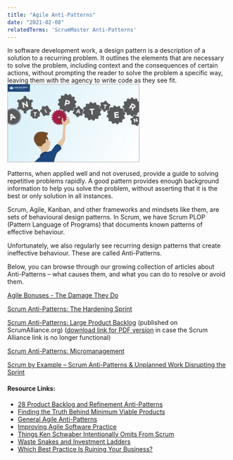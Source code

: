 ```yaml
---
title: "Agile Anti-Patterns"
date: "2021-02-08"
relatedTerms: 'ScrumMaster Anti-Patterns'
---
```


In software development work, a design pattern is a description of a solution to a recurring problem. It outlines the elements that are necessary to solve the problem, including context and the consequences of certain actions, without prompting the reader to solve the problem a specific way, leaving them with the agency to write code as they see fit.![Scrum Anti-Patterns - image by Agile Pain Relief Consulting](images/APR_Blog-Illustrations_June2019_Anti-Patterns_v5-300x178.jpg)

Patterns, when applied well and not overused, provide a guide to solving repetitive problems rapidly. A good pattern provides enough background information to help you solve the problem, without asserting that it is the best or only solution in all instances.

Scrum, Agile, Kanban, and other frameworks and mindsets like them, are sets of behavioural design patterns. In Scrum, we have Scrum PLOP (Pattern Language of Programs) that documents known patterns of effective behaviour.

Unfortunately, we also regularly see recurring design patterns that create ineffective behaviour. These are called Anti-Patterns.

Below, you can browse through our growing collection of articles about Anti-Patterns – what causes them, and what you can do to resolve or avoid them.

[Agile Bonuses - The Damage They Do](/blog/agile-bonuses-the-damage-they-do.html)

[Scrum Anti-Patterns: The Hardening Sprint](/blog/antipattern-hardening-sprint.html)

[Scrum Anti-Patterns: Large Product Backlog](https://resources.scrumalliance.org/Article/scrum-anti-patterns-large-product-backlog) (published on ScrumAlliance.org) ([download link for PDF version](https://www.dropbox.com/s/hnn9qte2efneyb8/Scrum%20AntiPatterns%20Large%20Product%20Backlog.pdf?dl=0) in case the Scrum Alliance link is no longer functional)

[Scrum Anti-Patterns: Micromanagement](/blog/scrum-anti-patterns-micromanagement.html)

[Scrum by Example – Scrum Anti-Patterns & Unplanned Work Disrupting the Sprint](/blog/scrum-by-example-scrum-anti-patterns-unplanned-work-disrupting-the-sprint.html)

#### Resource Links:

- [28 Product Backlog and Refinement Anti-Patterns](https://age-of-product.com/28-product-backlog-anti-patterns/)
- [Finding the Truth Behind Minimum Viable Products](https://www.infoq.com/articles/truth-minimum-viable-products/)
- [General Agile Anti-Patterns](https://david-theil.medium.com/agile-anti-patterns-general-agile-anti-patterns-de178cac5a7)
- [Improving Agile Software Practice](https://www.itu.dk/iris29/IRIS29/1-3.pdf)
- [Things Ken Schwaber Intentionally Omits From Scrum](https://seattlescrum.com/things-ken-schwaber-intentionally-omits-from-scrum/)
- [Waste Snakes and Investment Ladders](https://waynedgrant.wordpress.com/2013/05/10/waste-snakes-and-investment-ladders/)
- [Which Best Practice Is Ruining Your Business?](https://hbr.org/2012/12/which-best-practice-is-ruining)


